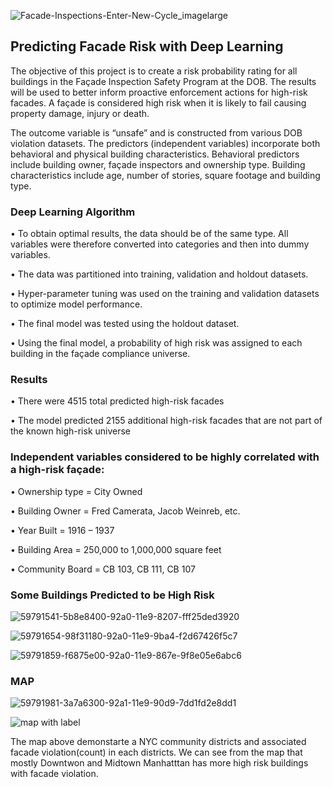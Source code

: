![Facade-Inspections-Enter-New-Cycle_imagelarge](https://user-images.githubusercontent.com/36938994/62065659-70dec280-b1fd-11e9-8793-cebe2ed23904.png)

## Predicting Facade Risk with Deep Learning
The objective of this project is to create a risk probability rating for all buildings in the Façade Inspection Safety Program at the DOB. The results will be used to better inform proactive enforcement actions for high-risk facades. A façade is considered high risk when it is likely to fail causing property damage, injury or death.

The outcome variable is “unsafe” and is constructed from various DOB violation datasets. The predictors (independent variables) incorporate both behavioral and physical building characteristics. Behavioral predictors include building owner, façade inspectors and ownership type. Building characteristics include age, number of stories, square footage and building type.

### Deep Learning Algorithm
•	To obtain optimal results, the data should be of the same type. All variables were therefore converted into categories and then into dummy variables.

•	The data was partitioned into training, validation and holdout datasets.

•	Hyper-parameter tuning was used on the training and validation datasets to optimize model performance.

•	The final model was tested using the holdout dataset.

•	Using the final model, a probability of high risk was assigned to each building in the façade compliance universe.

### Results
•	There were 4515 total predicted high-risk facades

•	The model predicted 2155 additional high-risk facades that are not part of the known high-risk universe

### Independent variables considered to be highly correlated with a high-risk façade:
•	Ownership type = City Owned

•	Building Owner = Fred Camerata, Jacob Weinreb, etc.

•	Year Built = 1916 – 1937

•	Building Area = 250,000 to 1,000,000 square feet

•	Community Board = CB 103, CB 111, CB 107

### Some Buildings Predicted to be High Risk

![59791541-5b8e8400-92a0-11e9-8207-fff25ded3920](https://user-images.githubusercontent.com/36938994/60740994-e1176280-9f35-11e9-9ea5-94878159f419.png)

![59791654-98f31180-92a0-11e9-9ba4-f2d67426f5c7](https://user-images.githubusercontent.com/36938994/60741016-f1c7d880-9f35-11e9-827d-ce85b67195a6.png)

![59791859-f6875e00-92a0-11e9-867e-9f8e05e6abc6](https://user-images.githubusercontent.com/36938994/60741031-0015f480-9f36-11e9-99ea-f5a3f2d63478.png)


### MAP

![59791981-3a7a6300-92a1-11e9-90d9-7dd1fd2e8dd1](https://user-images.githubusercontent.com/36938994/60741065-19b73c00-9f36-11e9-9964-5c0c8447db7b.png)

![map with label](https://user-images.githubusercontent.com/36938994/60741123-52571580-9f36-11e9-8966-43036bb3cf7d.png)


The map above demonstarte a NYC community districts and associated facade violation(count) in each districts. We can see from the map that mostly Downtwon and Midtown Manhatttan has more high risk buildings with facade violation.
